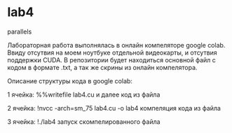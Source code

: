 # lab4
parallels

Лабораторная работа выполнялась в онлайн компеляторе google colab. 
Ввиду отсутвия на моем ноутбуке отдельной видеокарты, и отсутвия поддержки CUDA.
В репозитории будет находиться основной файл с кодом в формате .txt, а так же скрины из онлайн компелятора.

Описание структуры кода в google colab:

1 ячейка: %%writefile lab4.cu и далее код из файла

2 ячейка: !nvcc -arch=sm_75 lab4.cu -o lab4 компеляция кода из файла

3 ячейка: !./lab4 запуск скомпелированного файла
